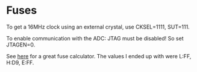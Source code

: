 # Fuses
To get a 16MHz clock using an external crystal, use CKSEL=1111, SUT=111.

To enable communication with the ADC: JTAG must be disabled! So set JTAGEN=0.

See [here](http://www.engbedded.com/fusecalc) for a great fuse calculator. The values I ended up with were L:FF, H:D9, E:FF.
